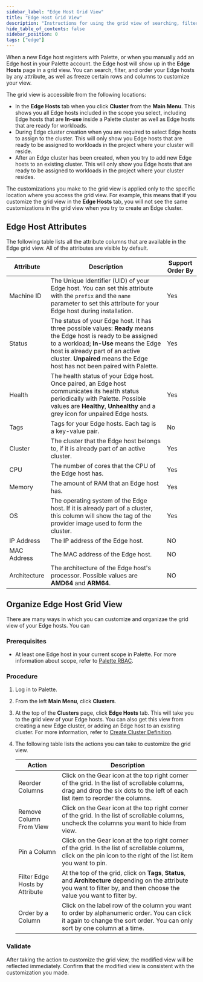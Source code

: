 ```yaml
---
sidebar_label: "Edge Host Grid View"
title: "Edge Host Grid View"
description: "Instructions for using the grid view of searching, filtering and ordering Edge hosts."
hide_table_of_contents: false
sidebar_position: 0
tags: ["edge"]
---
```


When a new Edge host registers with Palette, or when you manually add an Edge host in your Palette account. the Edge
host will show up in the **Edge Hosts** page in a grid view. You can search, filter, and order your Edge hosts by any
attribute, as well as freeze certain rows and columns to customize your view.

The grid view is accessible from the following locations:

- In the **Edge Hosts** tab when you click **Cluster** from the **Main Menu**. This shows you all Edge hosts included in
  the scope you select, including Edge hosts that are **In-use** inside a Palette cluster as well as Edge hosts that are
  ready for workloads.
- During Edge cluster creation when you are required to select Edge hosts to assign to the cluster. This will only show
  you Edge hosts that are ready to be assigned to workloads in the project where your cluster will reside.
- After an Edge cluster has been created, when you try to add new Edge hosts to an existing cluster. This will only show
  you Edge hosts that are ready to be assigned to workloads in the project where your cluster resides.

The customizations you make to the grid view is applied only to the specific location where you access the grid view.
For example, this means that if you customize the grid view in the **Edge Hosts** tab, you will not see the same
customizations in the grid view when you try to create an Edge cluster.

## Edge Host Attributes

The following table lists all the attribute columns that are available in the Edge grid view. All of the attributes are
visible by default.

| Attribute    | Description                                                                                                                                                                                                                                                              | Support Order By |
| ------------ | ------------------------------------------------------------------------------------------------------------------------------------------------------------------------------------------------------------------------------------------------------------------------ | ---------------- |
| Machine ID   | The Unique Identifier (UID) of your Edge host. You can set this attribute with the `prefix` and the `name` parameter to set this attribute for your Edge host during installation.                                                                                       | Yes              |
| Status       | The status of your Edge host. It has three possible values: **Ready** means the Edge host is ready to be assigned to a workload; **In-Use** means the Edge host is already part of an active cluster. **Unpaired** means the Edge host has not been paired with Palette. | Yes              |
| Health       | The health status of your Edge host. Once paired, an Edge host communicates its health status periodically with Palette. Possible values are **Healthy**, **Unhealthy** and a grey icon for unpaired Edge hosts.                                                         | Yes              |
| Tags         | Tags for your Edge hosts. Each tag is a key-value pair.                                                                                                                                                                                                                  | No               |
| Cluster      | The cluster that the Edge host belongs to, if it is already part of an active cluster.                                                                                                                                                                                   | Yes              |
| CPU          | The number of cores that the CPU of the Edge host has.                                                                                                                                                                                                                   | Yes              |
| Memory       | The amount of RAM that an Edge host has.                                                                                                                                                                                                                                 | Yes              |
| OS           | The operating system of the Edge host. If it is already part of a cluster, this column will show the tag of the provider image used to form the cluster.                                                                                                                 | Yes              |
| IP Address   | The IP address of the Edge host.                                                                                                                                                                                                                                         | NO               |
| MAC Address  | The MAC address of the Edge host.                                                                                                                                                                                                                                        | NO               |
| Architecture | The architecture of the Edge host's processor. Possible values are **AMD64** and **ARM64**.                                                                                                                                                                              | NO               |

## Organize Edge Host Grid View

There are many ways in which you can customize and organizae the grid view of your Edge hosts. You can

### Prerequisites

- At least one Edge host in your current scope in Palette. For more information about scope, refer to
  [Palette RBAC](../../../user-management/palette-rbac/palette-rbac.md).

### Procedure

1. Log in to Palette.

2. From the left **Main Menu**, click **Clusters**.

3. At the top of the **Clusters** page, click **Edge Hosts** tab. This will take you to the grid view of your Edge
   hosts. You can also get this view from creating a new Edge cluster, or adding an Edge host to an existing cluster.
   For more information, refer to [Create Cluster Definition](./cluster-deployment.md).

4. The following table lists the actions you can take to customize the grid view.

   | Action                         | Description                                                                                                                                                                     |
   | ------------------------------ | ------------------------------------------------------------------------------------------------------------------------------------------------------------------------------- |
   | Reorder Columns                | Click on the Gear icon at the top right corner of the grid. In the list of scrollable columns, drag and drop the six dots to the left of each list item to reorder the columns. |
   | Remove Column From View        | Click on the Gear icon at the top right corner of the grid. In the list of scrollable columns, uncheck the columns you want to hide from view.                                  |
   | Pin a Column                   | Click on the Gear icon at the top right corner of the grid. In the list of scrollable columns, click on the pin icon to the right of the list item you want to pin.             |
   | Filter Edge Hosts by Attribute | At the top of the grid, click on **Tags**, **Status**, and **Architecture** depending on the attribute you want to filter by, and then choose the value you want to filter by.  |
   | Order by a Column              | Click on the label row of the column you want to order by alphanumeric order. You can click it again to change the sort order. You can only sort by one column at a time.       |

### Validate

After taking the action to customize the grid view, the modified view will be reflected immediately. Confirm that the
modified view is consistent with the customization you made.
